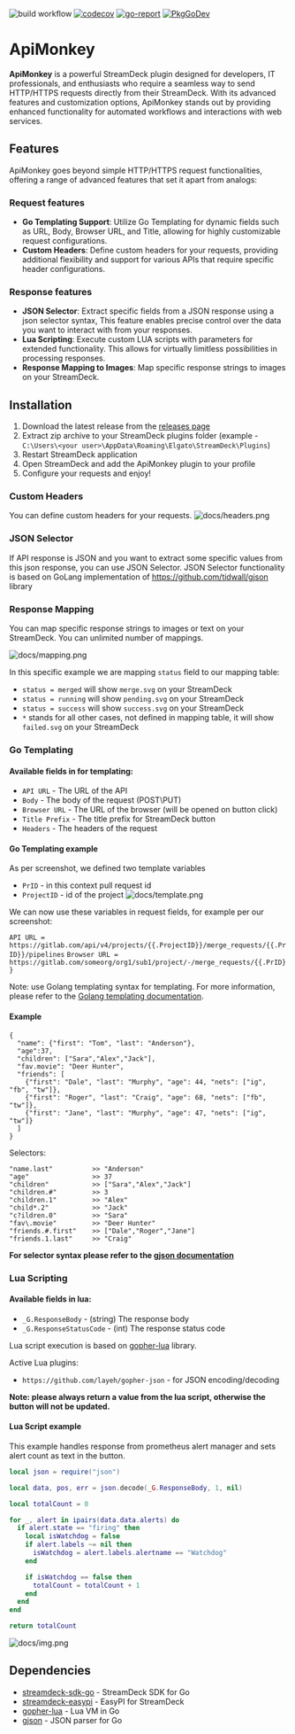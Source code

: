 ![build workflow](https://github.com/ft-t/apimonkey/actions/workflows/release.yaml/badge.svg?branch=master)
[![codecov](https://codecov.io/github/ft-t/apimonkey/graph/badge.svg?token=1DUN0Y78V4)](https://codecov.io/github/ft-t/apimonkey)
[![go-report](https://goreportcard.com/badge/github.com/ft-t/apimonkey?nocache=true)](https://goreportcard.com/report/github.com/ft-t/apimonkey)
[![PkgGoDev](https://pkg.go.dev/badge/github.com/ft-t/apimonkey)](https://pkg.go.dev/github.com/ft-t/apimonkey?tab=doc)

# ApiMonkey

**ApiMonkey** is a powerful StreamDeck plugin designed for developers, IT professionals, and enthusiasts who require a seamless way to send HTTP/HTTPS requests directly from their StreamDeck. With its advanced features and customization options, ApiMonkey stands out by providing enhanced functionality for automated workflows and interactions with web services.

## Features

ApiMonkey goes beyond simple HTTP/HTTPS request functionalities, offering a range of advanced features that set it apart from analogs:

### Request features
- **Go Templating Support**: Utilize Go Templating for dynamic fields such as URL, Body, Browser URL, and Title, allowing for highly customizable request configurations.
- **Custom Headers**: Define custom headers for your requests, providing additional flexibility and support for various APIs that require specific header configurations.

### Response features
- **JSON Selector**: Extract specific fields from a JSON response using a json selector syntax, This feature enables precise control over the data you want to interact with from your responses.
- **Lua Scripting**: Execute custom LUA scripts with parameters for extended functionality. This allows for virtually limitless possibilities in processing responses.
- **Response Mapping to Images**: Map specific response strings to images on your StreamDeck.

## Installation

1. Download the latest release from the [releases page](https://github.com/ft-t/apimonkey/releases)
2. Extract zip archive to your StreamDeck plugins folder (example - `C:\Users\<your user>\AppData\Roaming\Elgato\StreamDeck\Plugins`)
3. Restart StreamDeck application
4. Open StreamDeck and add the ApiMonkey plugin to your profile
5. Configure your requests and enjoy!

### Custom Headers
You can define custom headers for your requests.
![docs/headers.png](docs/headers.png)

### JSON Selector
If API response is JSON and you want to extract some specific values from this json response, you can use JSON Selector.
JSON Selector functionality is based on GoLang implementation of https://github.com/tidwall/gjson library

### Response Mapping
You can map specific response strings to images or text on your StreamDeck.
You can unlimited number of mappings.

![docs/mapping.png](docs/mapping.png)

In this specific example we are mapping `status` field to our mapping table:
- `status = merged` will show `merge.svg` on your StreamDeck
- `status = running` will show `pending.svg` on your StreamDeck
- `status = success` will show `success.svg` on your StreamDeck
- `*` stands for all other cases, not defined in mapping table, it will show `failed.svg` on your StreamDeck

### Go Templating
#### Available fields in for templating:
- `API URL` - The URL of the API
- `Body` - The body of the request (POST\PUT)
- `Browser URL` - The URL of the browser (will be opened on button click)
- `Title Prefix` - The title prefix for StreamDeck button
- `Headers` - The headers of the request

#### Go Templating example
As per screenshot, we defined two template variables
- `PrID` - in this context pull request id
- `ProjectID` - id of the project
  ![docs/template.png](docs/template.png)

We can now use these variables in request fields, for example per our screenshot:

`API URL = https://gitlab.com/api/v4/projects/{{.ProjectID}}/merge_requests/{{.PrID}}/pipelines`
`Browser URL = https://gitlab.com/someorg/org1/sub1/project/-/merge_requests/{{.PrID}}`

Note: use Golang templating syntax for templating. For more information, please refer to the [Golang templating documentation](https://pkg.go.dev/text/template).

#### Example
```
{
  "name": {"first": "Tom", "last": "Anderson"},
  "age":37,
  "children": ["Sara","Alex","Jack"],
  "fav.movie": "Deer Hunter",
  "friends": [
    {"first": "Dale", "last": "Murphy", "age": 44, "nets": ["ig", "fb", "tw"]},
    {"first": "Roger", "last": "Craig", "age": 68, "nets": ["fb", "tw"]},
    {"first": "Jane", "last": "Murphy", "age": 47, "nets": ["ig", "tw"]}
  ]
}
```
Selectors:
```
"name.last"          >> "Anderson"
"age"                >> 37
"children"           >> ["Sara","Alex","Jack"]
"children.#"         >> 3
"children.1"         >> "Alex"
"child*.2"           >> "Jack"
"c?ildren.0"         >> "Sara"
"fav\.movie"         >> "Deer Hunter"
"friends.#.first"    >> ["Dale","Roger","Jane"]
"friends.1.last"     >> "Craig"
```

**For selector syntax please refer to the [gjson documentation](https://github.com/tidwall/gjson?tab=readme-ov-file#path-syntax)**

### Lua Scripting
#### Available fields in lua:
- `_G.ResponseBody` - (string) The response body
- `_G.ResponseStatusCode` - (int) The response status code

Lua script execution is based on [gopher-lua](https://github.com/yuin/gopher-lua) library.

Active Lua plugins:
- `https://github.com/layeh/gopher-json` - for JSON encoding/decoding

**Note: please always return a value from the lua script, otherwise the button will not be updated.**

#### Lua Script example
This example handles response from prometheus alert manager and sets alert count as text in the button.
```lua
local json = require("json")

local data, pos, err = json.decode(_G.ResponseBody, 1, nil)

local totalCount = 0

for _, alert in ipairs(data.data.alerts) do
  if alert.state == "firing" then
    local isWatchdog = false
    if alert.labels ~= nil then
      isWatchdog = alert.labels.alertname == "Watchdog"
    end

    if isWatchdog == false then
      totalCount = totalCount + 1
    end
  end
end

return totalCount
```

![docs/img.png](docs/lua.png)

## Dependencies
- [streamdeck-sdk-go](https://github.com/tystuyfzand/streamdeck-sdk-go) - StreamDeck SDK for Go
- [streamdeck-easypi](https://github.com/BarRaider/streamdeck-easypi) - EasyPI for StreamDeck
- [gopher-lua](https://github.com/yuin/gopher-lua) - Lua VM in Go
- [gjson](https://github.com/tidwall/gjson) - JSON parser for Go